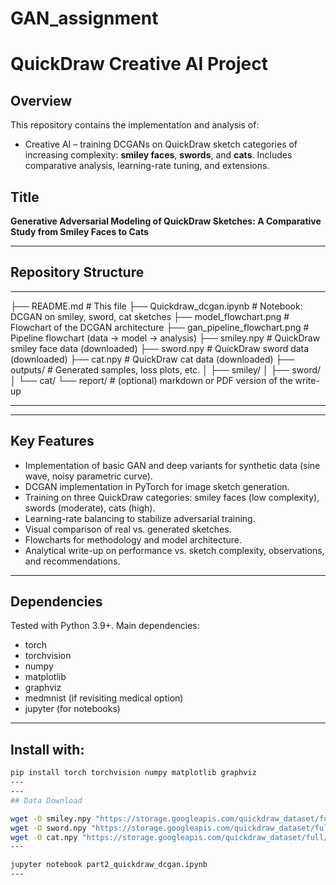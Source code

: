 # GAN_assignment

# QuickDraw Creative AI Project

## Overview

This repository contains the implementation and analysis of:  
- Creative AI – training DCGANs on QuickDraw sketch categories of increasing complexity: **smiley faces**, **swords**, and **cats**. Includes comparative analysis, learning-rate tuning, and extensions.

## Title

**Generative Adversarial Modeling of QuickDraw Sketches: A Comparative Study from Smiley Faces to Cats**

---

## Repository Structure
---
├── README.md # This file
├── Quickdraw_dcgan.ipynb # Notebook: DCGAN on smiley, sword, cat sketches
├── model_flowchart.png # Flowchart of the DCGAN architecture
├── gan_pipeline_flowchart.png # Pipeline flowchart (data → model → analysis)
├── smiley.npy # QuickDraw smiley face data (downloaded)
├── sword.npy # QuickDraw sword data (downloaded)
├── cat.npy # QuickDraw cat data (downloaded)
├── outputs/ # Generated samples, loss plots, etc.
│ ├── smiley/
│ ├── sword/
│ └── cat/
└── report/ # (optional) markdown or PDF version of the write-up

---
---

## Key Features

- Implementation of basic GAN and deep variants for synthetic data (sine wave, noisy parametric curve).  
- DCGAN implementation in PyTorch for image sketch generation.  
- Training on three QuickDraw categories: smiley faces (low complexity), swords (moderate), cats (high).  
- Learning-rate balancing to stabilize adversarial training.  
- Visual comparison of real vs. generated sketches.  
- Flowcharts for methodology and model architecture.  
- Analytical write-up on performance vs. sketch complexity, observations, and recommendations.

---

## Dependencies

Tested with Python 3.9+. Main dependencies:

- torch  
- torchvision  
- numpy  
- matplotlib  
- graphviz  
- medmnist (if revisiting medical option)  
- jupyter (for notebooks)
---
## Install with:

```bash
pip install torch torchvision numpy matplotlib graphviz
---
---
## Data Download

wget -O smiley.npy "https://storage.googleapis.com/quickdraw_dataset/full/numpy_bitmap/smiley%20face.npy"
wget -O sword.npy "https://storage.googleapis.com/quickdraw_dataset/full/numpy_bitmap/sword.npy"
wget -O cat.npy "https://storage.googleapis.com/quickdraw_dataset/full/numpy_bitmap/cat.npy"
---

jupyter notebook part2_quickdraw_dcgan.ipynb
---
